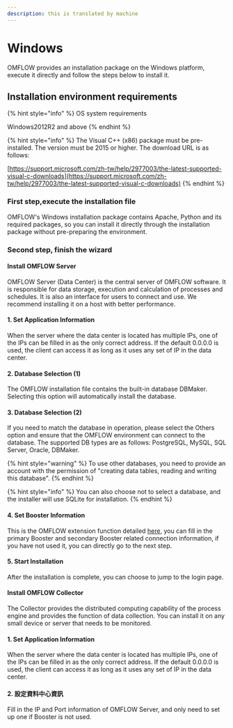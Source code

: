 ```yaml
---
description: this is translated by machine
---
```


# Windows

OMFLOW provides an installation package on the Windows platform, execute it directly and follow the steps below to install it.

## Installation environment requirements

{% hint style="info" %}
OS system requirements

Windows2012R2 and above
{% endhint %}

{% hint style="info" %}
The Visual C++ (x86) package must be pre-installed. The version must be 2015 or higher. The download URL is as follows:

[https://support.microsoft.com/zh-tw/help/2977003/the-latest-supported-visual-c-downloads](https://support.microsoft.com/zh-tw/help/2977003/the-latest-supported-visual-c-downloads)
{% endhint %}

### First step,execute the installation file

OMFLOW's Windows installation package contains Apache, Python and its required packages, so you can install it directly through the installation package without pre-preparing the environment.

### Second step, finish the wizard

#### Install OMFLOW Server

OMFLOW Server (Data Center) is the central server of OMFLOW software. It is responsible for data storage, execution and calculation of processes and schedules. It is also an interface for users to connect and use. We recommend installing it on a host with better performance.

#### 1. Set Application Information

When the server where the data center is located has multiple IPs, one of the IPs can be filled in as the only correct address. If the default 0.0.0.0 is used, the client can access it as long as it uses any set of IP in the data center.

#### 2. Database Selection (1)

The OMFLOW installation file contains the built-in database DBMaker. Selecting this option will automatically install the database.

#### 3. Database Selection (2)

If you need to match the database in operation, please select the Others option and ensure that the OMFLOW environment can connect to the database. The supported DB types are as follows: PostgreSQL, MySQL, SQL Server, Oracle, DBMaker.

{% hint style="warning" %}
To use other databases, you need to provide an account with the permission of "creating data tables, reading and writing this database".
{% endhint %}

{% hint style="info" %}
You can also choose not to select a database, and the installer will use SQLite for installation.
{% endhint %}

#### 4. Set Booster Information

This is the OMFLOW extension function detailed [here](broken-reference), you can fill in the primary Booster and secondary Booster related connection information, if you have not used it, you can directly go to the next step.



#### &#x20;5. Start Installation

After the installation is complete, you can choose to jump to the login page.



#### Install OMFLOW Collector

The Collector provides the distributed computing capability of the process engine and provides the function of data collection. You can install it on any small device or server that needs to be monitored.

#### 1. Set Application Information

When the server where the data center is located has multiple IPs, one of the IPs can be filled in as the only correct address. If the default 0.0.0.0 is used, the client can access it as long as it uses any set of IP in the data center.

#### 2. 設定資料中心資訊

Fill in the IP and Port information of OMFLOW Server, and only need to set up one if Booster is not used.
